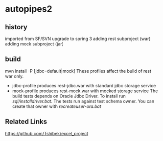 # autopipes2
## history
imported from SF/SVN
upgrade to spring 3
adding rest subproject (war)
adding mock subproject (jar)
## build
mvn install -P [jdbc=default|mock]
These profiles affect the build of rest war only.
* jdbc-profile produces rest-jdbc.war with standard jdbc storage service
* mock-profile produces rest-mock.war with mocked storage service
The build tests depends on Oracle Jdbc Driver. To install run *sql/installdriver.bat*.
The tests run against test schema owner. You can create that owner with *recreateuser-ora.bat*

## Related Links
https://github.com/Tshibek/excel_project

